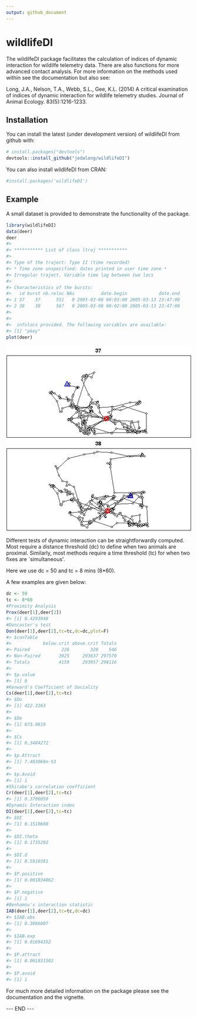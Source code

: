 ```yaml
---
output: github_document
---
```


<!-- README.md is generated from README.Rmd. Please edit that file -->



# wildlifeDI

The wildilfeDI package facilitates the calculation of indices of dynamic interaction for wildilfe telemetry data. There are also functions for more advanced contact analysis. For more information on the methods used within see the documentation but also see:

Long, J.A., Nelson, T.A., Webb, S.L., Gee, K.L. (2014) A critical examination of indices of dynamic interaction for wildlife telemetry studies. Journal of Animal Ecology. 83(5):1216-1233.

## Installation

You can install the latest (under development version) of wildlifeDI from github with:


```r
# install.packages("devtools")
devtools::install_github("jedalong/wildlifeDI")
```

You can also install wildlifeDI from CRAN: 


```r
#install.packages('wildlifeDI')
```

## Example

A small dataset is provided to demonstrate the functionality of the package.


```r
library(wildlifeDI)
data(deer)
deer
#> 
#> *********** List of class ltraj ***********
#> 
#> Type of the traject: Type II (time recorded)
#> * Time zone unspecified: dates printed in user time zone *
#> Irregular traject. Variable time lag between two locs
#> 
#> Characteristics of the bursts:
#>   id burst nb.reloc NAs          date.begin            date.end
#> 1 37    37      551   0 2005-03-08 00:03:00 2005-03-13 23:47:00
#> 2 38    38      567   0 2005-03-08 00:02:00 2005-03-13 23:47:00
#> 
#> 
#>  infolocs provided. The following variables are available:
#> [1] "pkey"
plot(deer)
```

![plot of chunk example](README-example-1.png)

Different tests of dynamic interaction can be straightforwardly computed. Most require a distance threshold (dc) to define when two animals are proximal. Similarly, most methods require a time threshold (tc) for when two fixes are `simultaneous'. 

Here we use dc = 50 and tc = 8 mins (8*60).

A few examples are given below:


```r
dc <- 50
tc <- 8*60
#Proximity Analysis
Prox(deer[1],deer[2])
#> [1] 0.4293948
#Doncaster's test
Don(deer[1],deer[2],tc=tc,dc=dc,plot=F)
#> $conTable
#>            below.crit above.crit Totals
#> Paired            226        320    546
#> Non-Paired       3925     293637 297570
#> Totals           4159     293957 298116
#> 
#> $p.value
#> [1] 0
#Kenward's Coefficient of Sociality
Cs(deer[1],deer[2],tc=tc)
#> $Do
#> [1] 422.3163
#> 
#> $De
#> [1] 873.9819
#> 
#> $Cs
#> [1] 0.3484272
#> 
#> $p.Attract
#> [1] 7.403068e-53
#> 
#> $p.Avoid
#> [1] 1
#Shirabe's correlation coefficient
Cr(deer[1],deer[2],tc=tc)
#> [1] 0.3706059
#Dynamic Interaction index
DI(deer[1],deer[2],tc=tc)
#> $DI
#> [1] 0.1510688
#> 
#> $DI.theta
#> [1] 0.1735282
#> 
#> $DI.d
#> [1] 0.5910381
#> 
#> $P.positive
#> [1] 0.001834862
#> 
#> $P.negative
#> [1] 1
#Benhamou's interaction statistic
IAB(deer[1],deer[2],tc=tc,dc=dc)
#> $IAB.obs
#> [1] 0.3986007
#> 
#> $IAB.exp
#> [1] 0.01694352
#> 
#> $P.attract
#> [1] 0.001831502
#> 
#> $P.avoid
#> [1] 1
```

For much more detailed information on the package please see the documentation and the vignette.

--- END --- 
